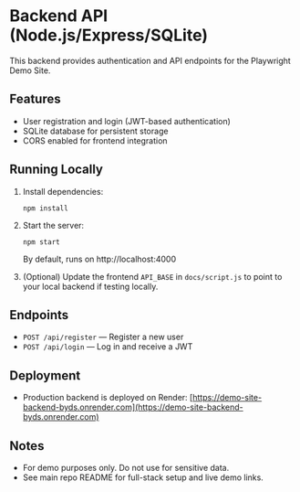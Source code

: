 # Backend API (Node.js/Express/SQLite)

This backend provides authentication and API endpoints for the Playwright Demo Site.

## Features

- User registration and login (JWT-based authentication)
- SQLite database for persistent storage
- CORS enabled for frontend integration

## Running Locally

1. Install dependencies:
   ```
   npm install
   ```
2. Start the server:

   ```
   npm start
   ```

   By default, runs on http://localhost:4000

3. (Optional) Update the frontend `API_BASE` in `docs/script.js` to point to your local backend if testing locally.

## Endpoints

- `POST /api/register` — Register a new user
- `POST /api/login` — Log in and receive a JWT

## Deployment

- Production backend is deployed on Render: [https://demo-site-backend-byds.onrender.com](https://demo-site-backend-byds.onrender.com)

## Notes

- For demo purposes only. Do not use for sensitive data.
- See main repo README for full-stack setup and live demo links.
